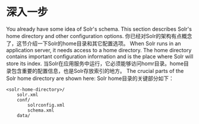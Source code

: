 # 深入一步

You already have some idea of Solr's schema. This section describes Solr's home directory and other configuration
options.
你已经对Solr的架构有点概念了，这节介绍一下Solr的home目录和其它配置选项。
When Solr runs in an application server, it needs access to a home directory. The home directory contains important
configuration information and is the place where Solr will store its index.
当Solr在应用服务中运行，它必须能够访问homr目录。home目录包含重要的配置信息，也是Solr存放索引的地方。
The crucial parts of the Solr home directory are shown here:
Solr home目录的关键部分如下：

```
<solr-home-directory>/
    solr.xml
    conf/
        solrconfig.xml
        schema.xml
    data/
```